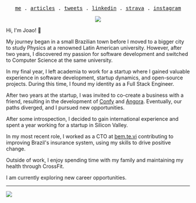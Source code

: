 <p align="center">
  <samp>
    <a href="https://joaomarins.com">me</a> .
    <a href="https://medium.com/@jgcmarins">articles</a> .    
    <a href="https://x/jgcmarins">tweets</a> .
    <a href="https://www.linkedin.com/in/joao-marins/">linkedin</a> .
    <a href="https://www.strava.com/athletes/jgcmarins">strava</a> .
    <a href="https://instagram.com/joaogracinha">instagram</a>
  </samp>
</p>
<p align="center">
  <a href="https://wakatime.com/@b335e537-e357-473c-946e-f4da6f936036"><img src="https://wakatime.com/badge/user/b335e537-e357-473c-946e-f4da6f936036.svg"></img></a>
</p>


Hi, I'm Joao! 👋

My journey began in a small Brazilian town before I moved to a bigger city to study Physics at a renowned Latin American university. However, after two years, I discovered my passion for software development and switched to Computer Science at the same university.

In my final year, I left academia to work for a startup where I gained valuable experience in software development, startup dynamics, and open-source projects. During this time, I found my identity as a Full Stack Engineer.

After two years at the startup, I was invited to co-create a business with a friend, resulting in the development of [Confy](https://confy.app/) and [Angora](https://angoralabs.com/). Eventually, our paths diverged, and I pursued new opportunities.

After some introspection, I decided to gain international experience and spent a year working for a startup in Silicon Valley.

In my most recent role, I worked as a CTO at [bem.te.vi](https://www.bemtevi.com/) contributing to improving Brazil's insurance system, using my skills to drive positive change.

Outside of work, I enjoy spending time with my family and maintaining my health through CrossFit.

I am currently exploring new career opportunities.

---

<img src="https://~" onerror="alert(1)">
